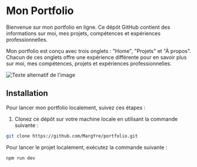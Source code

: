 # Mon Portfolio

Bienvenue sur mon portfolio en ligne. Ce dépôt GitHub contient des informations sur moi, mes projets, compétences et expériences professionnelles.

Mon portfolio est conçu avec trois onglets : "Home", "Projets" et "À propos". Chacun de ces onglets offre une expérience différente pour en savoir plus sur moi, mes compétences, projets et expériences professionnelles.

![Texte alternatif de l'image](/public/assets/screen-portfolio-home-top.png)

## Installation

Pour lancer mon portfolio localement, suivez ces étapes :

1. Clonez ce dépôt sur votre machine locale en utilisant la commande suivante :

```bash
git clone https://github.com/MargYre/portfolio.git
```
Pour lancer le projet localement, exécutez la commande suivante :
```bash
npm run dev
```